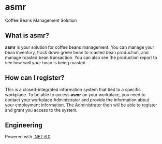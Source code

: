 # asmr

Coffee Beans Management Solution

## What is asmr?

**asmr** is your solution for coffee beans management. You can manage your bean inventory, track down green bean to roasted bean production, and manage roasted bean transaction. You can also see the production report to see how well your bean is being roasted.

## How can I register?

This is a closed-integrated information system that tied to a specific workplace. To be able to access **asmr** on your workplace, you need to contact your workplace Administrator and provide the information about your employment information. The Administrator then will be able to register and grant you access to the system.

## Engineering

Powered with [.NET 6.0](https://dotnet.microsoft.com/)